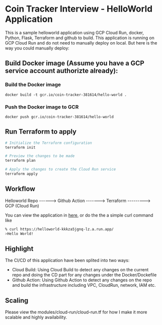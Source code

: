 
# Coin Tracker Interview - HelloWorld Application

This is a sample helloworld application using GCP Cloud Run, docker, Python, Flask, Terraform and github to build. This application is running on GCP Cloud Run and do not need to manually deploy on local. But here is the way you could manually deploy:

## Build Docker image (Assume you have a GCP service account authorizte already): 
### Build the Docker image
```docker build -t gcr.io/coin-tracker-381614/hello-world .```

### Push the Docker image to GCR
```docker push gcr.io/coin-tracker-381614/hello-world```

## Run Terraform to apply
```bash
# Initialize the Terraform configuration
terraform init

# Preview the changes to be made
terraform plan 

# Apply the changes to create the Cloud Run service
terraform apply 
```

## Workflow

Helloworld Repo ------> Github Action -------> Terraform ---------> GCP (Cloud Run)

You can view the application in [here](https://helloworld-kkkza5jgnq-lz.a.run.app/), or do the the a simple curl command like 

```bash
% curl https://helloworld-kkkza5jgnq-lz.a.run.app/
>Hello World!
```

## Highlight

The CI/CD of this application have been splited into two ways:
- Cloud Build: Using Cloud Build to detect any changes on the current repo and doing the CD part for any changes under the Docker/Dockefile
- Github Action: Using Github Action to detect any changes on the repo and build the infrastructure including VPC, CloudRun, network, IAM etc. 


## Scaling

Please view the modules/cloud-run/cloud-run.tf for how I make it more scalable and highly availability.
